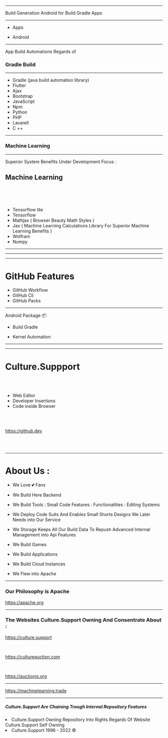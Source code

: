 

--------

Build Generation Android for Build Gradle Apps 

--------

- Apps 


- Android


----

App Build Automations Regards of <h3> Gradle Build </h3>

-----

- Gradle (java build automation library)
- Flutter
- Ajax
- Bootstrap
- JavaScript
- Npm 
- Python
- PHP
- Lavarell
- C ++

-----
 
<h3> Machine Learning </h3>

<hr>
<p> Superior System Benefits Under Development Focus : <h2> Machine Learning </h2> </p>

<br>
<br>
<br>

- Tensorflow lite
- Tensorflow
- Mathjax ( Browser Beauty Math Styles ) 
- Jax ( Machine Learning Calculations Library For Superior Machine Learning Benefits ) 
- Wolfram 
- Numpy

---
---
---

<H1> GitHub Features </h1>

- GitHub Workflow
- GitHub Cli
- GitHub Packs

------

Android Package 📦

- Build Gradle

- Kernel Automation


-----------------


<hr>
<h1> Culture.Suppport </h1>
<br>
<br>

- Web Editor 
- Developer Insertions 
- Code inside Browser

<br>
<br>

https://github.dev


<br>
<br>

<hr>

<h1> About Us : </h1>

- We Love 💕 Fans

- We Build Here Backend 
- We Build Tools : Small Code Features : Functionalities : Editing Systems 
- We Deploy Code Suits And Enables Small Shorts Designs We Later Needs into Our Service
- We Storage Keeps All Our Build Data To Repush Advanced Internal Management into Api Features
- We Build Games
- We Build Applications
- We Build Cloud Instances 
- We Flew into Apache 

<hr>

<h3> Our Philosophy is Apache </h3>

https://apache.org

<hr>


<h3> The Websites Culture.Support Owning And Consentrate About : </h3>


https://culture.support

<br>

https://cultureauction.com

<br>

https://auctionjs.org

<hr> 

https://machinelearning.trade

<hr>



<h5>  Culture.Support Are Chaining Trough Internal Repository Features </h5>

<li> Culture.Support Owning Repository Into Rights Regards Of Website Culture.Support Self Owning </li>

<li> Culture.Support 1996 - 2022 © </li>
